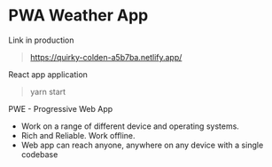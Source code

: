 # PWA Weather App

Link in production 
> https://quirky-colden-a5b7ba.netlify.app/

React app application
> yarn start

PWE - Progressive Web App

- Work on a range of different device and operating systems.
- Rich and Reliable. Work offline.
- Web app can reach anyone, anywhere on any device with a single codebase

